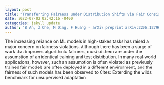 ```yaml
--- 
layout: post 
title: "Transferring Fairness under Distribution Shifts via Fair Consistency Regularization" 
date: 2022-07-02 02:42:16 -0400 
categories: jekyll update 
author: "B An, Z Che, M Ding, F Huang - arXiv preprint arXiv:2206.12796, 2022" 
--- 
```

The increasing reliance on ML models in high-stakes tasks has raised a major concern on fairness violations. Although there has been a surge of work that improves algorithmic fairness, most of them are under the assumption of an identical training and test distribution. In many real-world applications, however, such an assumption is often violated as previously trained fair models are often deployed in a different environment, and the fairness of such models has been observed to Cites: Extending the wilds benchmark for unsupervised adaptation